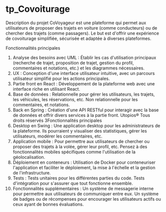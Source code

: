 # tp_Covoiturage

Description du projet
CoVoyageur est une plateforme qui permet aux utilisateurs de
proposer des trajets en voiture (comme conducteurs) ou de
chercher des trajets (comme passagers). Le but est d'offrir une
expérience de covoiturage simplifiée, sécurisée et adaptée à
diverses plateformes.
 

Fonctionnalités principales

1. Analyse des besoins avec UML : Établir les cas d'utilisation principaux (recherche de trajet, proposition de
   trajet, gestion du profil, commentaires et notations, etc.) et les diagrammes nécessaires.
2. UX : Conception d'une interface utilisateur intuitive, avec un parcours utilisateur simplifié pour les actions
   principales.
3. Partie front en React : Développement de la plateforme web avec une interface riche en utilisant React.
4. Base de données :
   Relationnelle pour gérer les utilisateurs, les trajets, les véhicules, les réservations, etc.
   Non relationnelle pour les commentaires, et notations.
5. Back en Spring : Création d'une API RESTful pour interagir avec la base de données et offrir divers services à la
   partie front.
   Utopios® Tous droits réservés
   3Fonctionnalités principales
6. Desktop en Swing : Une application desktop pour les administrateurs de la plateforme. Ils pourraient y
   visualiser des statistiques, gérer les utilisateurs, modérer les commentaires, etc.
7. Application mobile : Pour permettre aux utilisateurs de chercher ou proposer des trajets à la volée, gérer leur
   profil, etc. Pensez à des fonctionnalités mobiles spécifiques comme l'utilisation de la géolocalisation.
8. Déploiement en conteneurs : Utilisation de Docker pour conteneuriser l'application et faciliter le déploiement,
   la mise à l'échelle et la gestion de l'infrastructure.
9. Tests :
   Tests unitaires pour les différentes parties du code.
   Tests d'intégration pour s'assurer que tout fonctionne ensemble.
10. Fonctionnalités supplémentaires :
    Un système de messagerie interne pour permettre aux utilisateurs de communiquer entre eux.
    Un système de badges ou de récompenses pour encourager les utilisateurs actifs ou ceux ayant de bonnes
    évaluations.